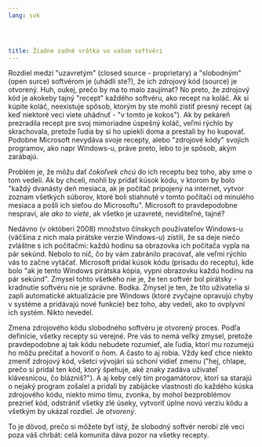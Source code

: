 ```yaml
---
lang: svk
﻿



title: Žiadne zadné vrátka vo vašom softvéri
---
```


Rozdiel medzi "uzavretým" (closed source - proprietary) a "slobodným" (open surce) softvérom je (uhádli ste?), že ich zdrojový kód (source) je otvorený. Huh, oukej, prečo by ma to malo zaujímať? No preto, že zdrojový kód je akokeby tajný "recept" každého softvéru, ako recept na koláč. Ak si kúpite koláč, neexistuje spôsob, ktorým by ste mohli zistiť presný recept (aj keď niektoré veci viete uhádnuť -  "v tomto je kokos"). Ak by pekáreň prezradila recept pre svoj mimoriadne úspešný koláč, veľmi rýchlo by skrachovala, pretože ľudia by si ho upiekli doma a prestali by ho kupovať. Podobne Microsoft nevydáva svoje recepty, alebo "zdrojové kódy" svojich programov, ako napr Windows-u, práve preto, lebo to je spôsob, akým zarábajú.

Problém je, že môžu dať <i>čokoľvek chcú</i> do ich receptu bez toho, aby sme o tom vedeli. Ak by chceli, mohli by pridať kúsok kódu, v ktorom by bolo 
"každý dvanásty deň mesiaca, ak je počítač pripojený na internet, vytvor zoznam všetkých súborov, ktoré boli stiahnuté v tomto počítači od minulého mesiaca a pošli ich sieťou do Microsoftu". Microsoft  to pravdepodobne nespraví, ale <i>ako to viete</i>, ak všetko je uzavreté, neviditeľné, tajné?

Nedávno (v októberi 2008) množstvo čínskych používateľov Windows-u 
(väčšina z nich mala pirátske verzie Windows-u) zistili, že sa deje niečo zvláštne s ich počítačmi: každú hodinu sa obrazovka ich počítača vypla na pár sekúnd. Nebolo to nič, čo by vám zabránilo pracovať, ale veľmi rýchlo vás to začne vytáčať. Microsoft pridal kúsok kódu (prísadu do receptu), kde bolo "ak je tento Windows pirátska kópia, vypni obrazovku každú hodinu na pár sekúnd". Zmysel tohto všetkého nie je, že ten softvér bol pirátsky -  kradnutie softvéru nie je správne. Bodka. Zmysel je ten, že títo užívatelia si zapli automatické aktualizácie pre Windows (ktoré zvyčajne opravujú chyby v systéme a pridávajú nové funkcie) bez toho, aby vedeli, ako to ovplyvní ich systém. Nikto nevedel.

Zmena zdrojového kódu slobodného softvéru je otvorený proces. Podľa definície, všetky recepty sú verejné. Pre vás to nemá veľký zmysel, pretože pravdepodobne aj tak kódu nebudete rozumieť, ale ľudia, ktorí mu rozumejú ho môžu prečítať a hovoriť o ňom. A často to aj robia. Vždy keď chce niekto zmeniť zdrojový kód, všetci vývojári sú schoní vidieť zmenu ("hej, chlape, prečo si pridal ten kód, ktorý špehuje, aké znaky zadáva užívateľ klávesnicou, čo blázniš?"). A aj keby celý tím progamátorov, ktorí sa starajú o nejaký program zošalel a pridali by zabijácke vlastnosti do každého kúska zdrojového kódu, niekto mimo tímu, zvonka, by mohol bezproblémov prezrieť kód, odstrániť všetky zlé úseky, vytvoriť úplne novú verziu kódu a všetkým by ukázal rozdiel.  Je <i>otvorený</i>.

To je dôvod, prečo si môžete byť istý, že slobodný softvér nerobí zlé veci poza váš chrbát: celá komunita dáva pozor na všetky recepty.




